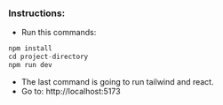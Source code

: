 ### Instructions:
- Run this commands:

``` d
npm install
cd project-directory
npm run dev
```

- The last command is going to run tailwind and react.
- Go to: http://localhost:5173
